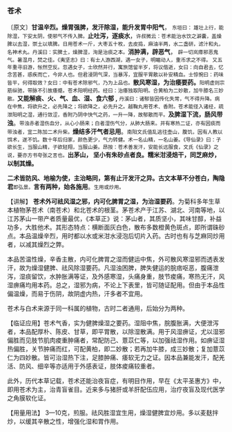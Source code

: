 ### 苍术

〔原文〕**甘温辛烈。燥胃强脾，发汗除湿，能升发胃中阳气**， <small>东垣曰： 雄壮上行，能除湿，下安太阴，使邪气不传入脾。</small>**止吐泻，逐痰水**，<small>许叔微云：苍术能治水饮之澼囊，盖燥脾以去湿，崇土以填脾。日用苍术一斤，大枣五十枚，去皮捣，麻油半两，水二盏研，滤汁和丸，名神术丸。丹溪曰：实脾土，燥脾湿，洵是治痰之本。</small>**消肿满，辟恶气**， <small>辟一切岚瘴邪恶鬼气。暑湿月，焚之佳。《夷坚志》曰：有士人游西湖，遇一女子，明睸动人，重币求之不得。 又五年重寻旧游，怅然空反。忽遇女子，士欣然并行，寓旅馆留半岁，将议偕逝，女曰：向自君去，忆念苦甚，惑疾而亡，今非人也。但君浸阴气深，当暴泻，宜服平胃散以补安精血。士惊惋曰：药味皆平，何得取效？女曰：中有苍术除邪气，乃为上品也。</small>**散风寒湿，为治痿要药。**<small>阳明虚则宗筋纵驰，带脉不引故痿蹙。苍术阳明经药。经曰：治痿独取阳明。合黄柏为二妙散，加牛膝名三妙散。</small>**又能解痰、火、气、血、湿、食六郁 ,** <small>丹溪曰：诸郁皆因传化失常，气不得升降。病在中焦，将欲升之，必先降之；将欲降之，必先升之。越鞠丸用苍术、香附。苍术能径入诸经，疏泄阳明之湿，通行敛涩，香附乃阴中快气之药，一升一降，故郁散而平。</small>**及脾湿下流，肠风带浊**。<small>带浊赤者湿伤血分，从心小肠来；白者湿伤气分，从肺大肠来。并有寒热二证，亦有因痰而带浊者，宜二陈加二术升柴。</small>**燥结多汗气者忌用**。<small>南阳文氏值乱逃往壶山，腹饥，因有人教以饵术，遂不饥。数十年后归家，颜色更少，气力转健。术一名山精，一名山姜。《导仙录》曰：子欲长生，当服山精，子欲轻翔，当服山姜。昂按：苍术善发汗，安能长远服食，文氏《仙录》之说，要亦方书夸张之言也。</small>**出茅山， 坚小有朱砂点者良。糯米泔浸焙干，同芝麻炒，以制其燥。**

**二术皆防风、地榆为使，主治略同，第有止汗发汗之异。古文本草不分苍白，陶隐君**<small>即弘景。</small>**言有两种，始各施用**。<small>生用或炒用。</small>

【讲解】 **苍术外可祛风湿之邪，内可化脾胃之湿，为治湿要药**。为菊科多年生草本植物茅苍术（南苍术）和北苍术的根茎。茅苍术产于江苏、湖北、河南等地，以江苏茅山一带产者质量最优，《本草正》说：茅山者，其质坚小，其味甘醇，补益功多，大胜他术。其形态特点：横断面灰白色，散布多数橙黄色斑点，即所谓硃砂点。本品温燥辛烈，用时都以水或米泔水浸泡后切片入药。古时也有与芝麻同炒用者，以减其燥烈之弊。

本品苦温性燥，辛香主散，内可化脾胃之湿而健运中焦，外可散风寒湿邪而透表发汗，故为燥湿健脾、祛风除湿要药。凡湿浊困脾，脾失健运的脘痞呕恶，腹痛泄泻，湿痰留饮，水肿胀满等证，及外感寒湿，头痛身重，肢节痠痛，寒热无汗，风湿痹痛均用本药。总之，湿邪为病，不论上下表里，皆可随证配用。但由于本品性偏温燥，而易于伤阴，故阴虚内热，汗多者不宜用。

苍术与白术来源于同一科属的植物，古时二者通用，后始分为两种。

【临证应用】苍术气香，实为健脾燥湿之要药。湿阻中焦，脘腹胀满，大便泄泻者，本品配厚朴、陈皮、甘草，即平胃散，以除湿散满。用于风湿痹证，尤以湿邪偏胜而见肢节肌肉痠重肿痛者，常配防己、薏苡仁等，以加强祛湿作用。如痹证湿热偏胜，关节肿痛而红，可配黄柏，即二妙散；若再加牛膝，成三妙散；复加薏苡仁为四妙散。皆可治湿热下注，足膝肿痛、痿软无力之证。因本品兼能发汗，配羌活、防风、细辛等亦适用于外感表证，肢体痠痛较重者。

此外，历代本草记载，苍术还能治夜盲症，有明目作用，早在《太平圣惠方》中，即用苍术为主，治青盲雀目。近来多与猪肝或羊肝配伍应用，治疗夜盲及现代医学之角膜软化证。

【用量用法】 3—10克，煎服。祛风胜湿宜生用，燥湿健脾宜炒用。多以麦麸拌炒，以缓其辛散之性，增强化湿和胃作用。
